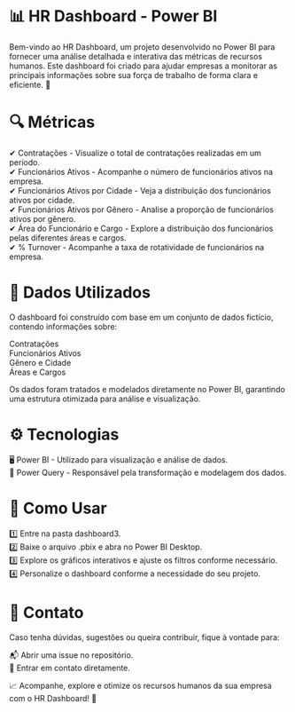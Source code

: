 # 📊 HR Dashboard - Power BI
Bem-vindo ao HR Dashboard, um projeto desenvolvido no Power BI para fornecer uma análise detalhada e interativa das métricas de recursos humanos. Este dashboard foi criado para ajudar empresas a monitorar as principais informações sobre sua força de trabalho de forma clara e eficiente. 🚀

# 🔍 Métricas
✔ Contratações - Visualize o total de contratações realizadas em um período.<br> ✔ Funcionários Ativos - Acompanhe o número de funcionários ativos na empresa.<br> ✔ Funcionários Ativos por Cidade - Veja a distribuição dos funcionários ativos por cidade.<br> ✔ Funcionários Ativos por Gênero - Analise a proporção de funcionários ativos por gênero.<br> ✔ Área do Funcionário e Cargo - Explore a distribuição dos funcionários pelas diferentes áreas e cargos.<br> ✔ % Turnover - Acompanhe a taxa de rotatividade de funcionários na empresa.<br>

# 📁 Dados Utilizados
O dashboard foi construído com base em um conjunto de dados fictício, contendo informações sobre:

Contratações<br> Funcionários Ativos<br> Gênero e Cidade<br> Áreas e Cargos<br>

Os dados foram tratados e modelados diretamente no Power BI, garantindo uma estrutura otimizada para análise e visualização.

# ⚙️ Tecnologias
🖥 Power BI - Utilizado para visualização e análise de dados.<br> 🔄 Power Query - Responsável pela transformação e modelagem dos dados.<br>

# 📌 Como Usar
1️⃣ Entre na pasta dashboard3.<br> 2️⃣ Baixe o arquivo .pbix e abra no Power BI Desktop.<br> 3️⃣ Explore os gráficos interativos e ajuste os filtros conforme necessário.<br> 4️⃣ Personalize o dashboard conforme a necessidade do seu projeto.<br>

# 📢 Contato
Caso tenha dúvidas, sugestões ou queira contribuir, fique à vontade para:

📬 Abrir uma issue no repositório.<br> 📧 Entrar em contato diretamente.<br>

📈 Acompanhe, explore e otimize os recursos humanos da sua empresa com o HR Dashboard! 🚀
